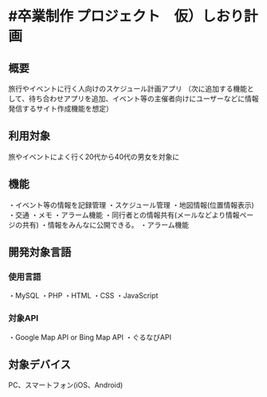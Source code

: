 #卒業制作
プロジェクト　仮）しおり計画
======================

概要
------
旅行やイベントに行く人向けのスケジュール計画アプリ
（次に追加する機能として、待ち合わせアプリを追加、イベント等の主催者向けにユーザーなどに情報発信するサイト作成機能を想定）

利用対象
------
旅やイベントによく行く20代から40代の男女を対象に

機能
------
・イベント等の情報を記録管理
・スケジュール管理
・地図情報(位置情報表示)
・交通
・メモ
・アラーム機能
・同行者との情報共有(メールなどより情報ページの共有)
・情報をみんなに公開できる。
・アラーム機能

開発対象言語
------

### 使用言語 ###
・MySQL
・PHP
・HTML
・CSS
・JavaScript

### 対象API ###
・Google Map API or Bing Map  API
・ぐるなびAPI


対象デバイス
------

PC、スマートフォン(iOS、Android)
